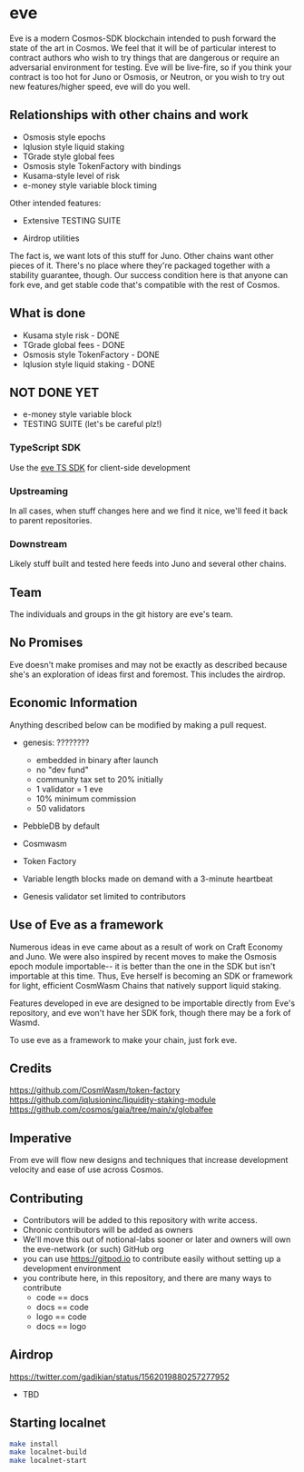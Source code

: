 # eve

Eve is a modern Cosmos-SDK blockchain intended to push forward the state of the art in Cosmos.  We feel that it will be of particular interest to contract authors who wish to try things that are dangerous or require an adversarial environment for testing.  Eve will be live-fire, so if you think your contract is too hot for Juno or Osmosis, or Neutron, or you wish to try out new features/higher speed, eve will do you well.

## Relationships with other chains and work

* Osmosis style epochs
* Iqlusion style liquid staking
* TGrade style global fees
* Osmosis style TokenFactory with bindings
* Kusama-style level of risk
* e-money style variable block timing

Other intended features:

* Extensive TESTING SUITE

* Airdrop utilities

The fact is, we want lots of this stuff for Juno.  Other chains want other pieces of it.  There's no place where they're packaged together with a stability guarantee, though.
Our success condition here is that anyone can fork eve, and get stable code that's compatible with the rest of Cosmos.

## What is done

* Kusama style risk - DONE
* TGrade global fees - DONE
* Osmosis style TokenFactory - DONE
* Iqlusion style liquid staking - DONE

## NOT DONE YET

* e-money style variable block
* TESTING SUITE (let's be careful plz!)

### TypeScript SDK

Use the [eve TS SDK](https://www.npmjs.com/package/eve-network) for client-side development

### Upstreaming

In all cases, when stuff changes here and we find it nice, we'll feed it back to parent repositories.

### Downstream

Likely stuff built and tested here feeds into Juno and several other chains.

## Team

The individuals and groups in the git history are eve's team. 

## No Promises

Eve doesn't make promises and may not be exactly as described because she's an exploration of ideas first and foremost.  This includes the airdrop.  

## Economic Information

Anything described below can be modified by making a pull request.  

* genesis:  ????????
  * embedded in binary after launch
  * no "dev fund"
  * community tax set to 20% initially
  * 1 validator = 1 eve
  * 10% minimum commission
  * 50 validators

* PebbleDB by default
* Cosmwasm
* Token Factory
* Variable length blocks made on demand with a 3-minute heartbeat
* Genesis validator set limited to contributors

## Use of Eve as a framework

Numerous ideas in eve came about as a result of work on Craft Economy and Juno.  We were also inspired by recent moves to make the Osmosis epoch module importable-- it is better than the one in the SDK but isn't importable at this time. Thus, Eve herself is becoming an SDK or framework for light, efficient CosmWasm Chains that natively support liquid staking.  

Features developed in eve are designed to be importable directly from Eve's repository, and eve won't have her SDK fork, though there may be a fork of Wasmd.

To use eve as a framework to make your chain, just fork eve.

## Credits

<https://github.com/CosmWasm/token-factory>
<https://github.com/iqlusioninc/liquidity-staking-module>
<https://github.com/cosmos/gaia/tree/main/x/globalfee>

## Imperative

From eve will flow new designs and techniques that increase development velocity and ease of use across Cosmos.  

## Contributing

* Contributors will be added to this repository with write access.
* Chronic contributors will be added as owners
* We'll move this out of notional-labs sooner or later and owners will own the eve-network (or such) GitHub org
* you can use <https://gitpod.io> to contribute easily without setting up a development environment
* you contribute here, in this repository, and there are many ways to contribute
  * code == docs
  * docs == code
  * logo == code
  * docs == logo

## Airdrop

<https://twitter.com/gadikian/status/1562019880257277952>

* TBD

## Starting localnet

```bash
make install
make localnet-build
make localnet-start
```
